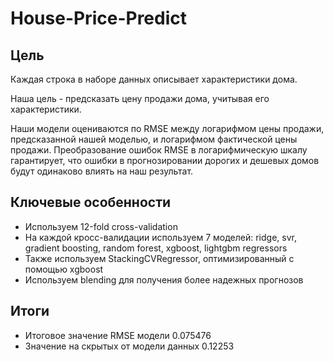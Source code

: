 # House-Price-Predict

## Цель
Каждая строка в наборе данных описывает характеристики дома.

Наша цель - предсказать цену продажи дома, учитывая его характеристики.

Наши модели оцениваются по RMSE между логарифмом цены продажи, предсказанной нашей моделью, и логарифмом фактической цены продажи. Преобразование ошибок RMSE в логарифмическую шкалу гарантирует, что ошибки в прогнозировании дорогих и дешевых домов будут одинаково влиять на наш результат.

## Ключевые особенности
- Используем 12-fold cross-validation
- На каждой кросс-валидации используем 7 моделей: ridge, svr, gradient boosting, random forest, xgboost, lightgbm regressors
- Также используем StackingCVRegressor, оптимизированный с помощью xgboost
- Используем blending для получения более надежных прогнозов

## Итоги
- Итоговое значение RMSE модели 0.075476
- Значение на скрытых от модели данных 0.12253
